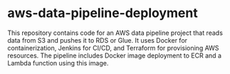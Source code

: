 # aws-data-pipeline-deployment
This repository contains code for an AWS data pipeline project that reads data from S3 and pushes it to RDS or Glue. It uses Docker for containerization, Jenkins for CI/CD, and Terraform for provisioning AWS resources. The pipeline includes Docker image deployment to ECR and a Lambda function using this image.
